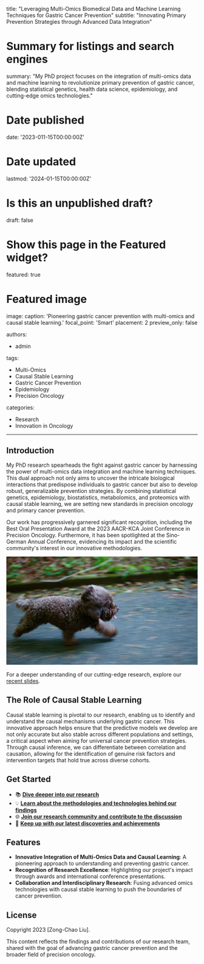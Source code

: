 title: "Leveraging Multi-Omics Biomedical Data and Machine Learning Techniques for Gastric Cancer Prevention"
subtitle: "Innovating Primary Prevention Strategies through Advanced Data Integration"

# Summary for listings and search engines
summary: "My PhD project focuses on the integration of multi-omics data and machine learning to revolutionize primary prevention of gastric cancer, blending statistical genetics, health data science, epidemiology, and cutting-edge omics technologies."


# Date published
date: '2023-011-15T00:00:00Z'

# Date updated
lastmod: '2024-01-15T00:00:00Z'

# Is this an unpublished draft?
draft: false

# Show this page in the Featured widget?
featured: true

# Featured image
image:
  caption: 'Pioneering gastric cancer prevention with multi-omics and causal stable learning.'
  focal_point: 'Smart'
  placement: 2
  preview_only: false

authors:
  - admin

tags:
  - Multi-Omics
  - Causal Stable Learning
  - Gastric Cancer Prevention
  - Epidemiology
  - Precision Oncology

categories:
  - Research
  - Innovation in Oncology

---

## Introduction

My PhD research spearheads the fight against gastric cancer by harnessing the power of multi-omics data integration and machine learning techniques. This dual approach not only aims to uncover the intricate biological interactions that predispose individuals to gastric cancer but also to develop robust, generalizable prevention strategies. By combining statistical genetics, epidemiology, biostatistics, metabolomics, and proteomics with causal stable learning, we are setting new standards in precision oncology and primary cancer prevention.

Our work has progressively garnered significant recognition, including the Best Oral Presentation Award at the 2023 AACR-KCA Joint Conference in Precision Oncology. Furthermore, it has been spotlighted at the Sino-German Annual Conference, evidencing its impact and the scientific community's interest in our innovative methodologies.

![Integrative Multi-Omics and Causal Stable Learning for Gastric Cancer Prevention](content/post/getting-started/featured.jpg "Showcasing the integration of multi-omics data and causal stable learning.")

For a deeper understanding of our cutting-edge research, explore our [recent slides](static/uploads/2023_sinogerman_lzc-note.pdf).

## The Role of Causal Stable Learning

Causal stable learning is pivotal to our research, enabling us to identify and understand the causal mechanisms underlying gastric cancer. This innovative approach helps ensure that the predictive models we develop are not only accurate but also stable across different populations and settings, a critical aspect when aiming for universal cancer prevention strategies. Through causal inference, we can differentiate between correlation and causation, allowing for the identification of genuine risk factors and intervention targets that hold true across diverse cohorts.

## Get Started

- 📚 [**Dive deeper into our research**](#)
- 💡 [**Learn about the methodologies and technologies behind our findings**](#)
- 🌐 [**Join our research community and contribute to the discussion**](#)
- 📢 [**Keep up with our latest discoveries and achievements**](#)

## Features

- **Innovative Integration of Multi-Omics Data and Causal Learning**: A pioneering approach to understanding and preventing gastric cancer.
- **Recognition of Research Excellence**: Highlighting our project's impact through awards and international conference presentations.
- **Collaboration and Interdisciplinary Research**: Fusing advanced omics technologies with causal stable learning to push the boundaries of cancer prevention.

## License

Copyright 2023 [Zong-Chao Liu].

This content reflects the findings and contributions of our research team, shared with the goal of advancing gastric cancer prevention and the broader field of precision oncology.
